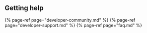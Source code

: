 ## Getting help

{% page-ref page="developer-community.md" %}
{% page-ref page="developer-support.md" %}
{% page-ref page="faq.md" %}